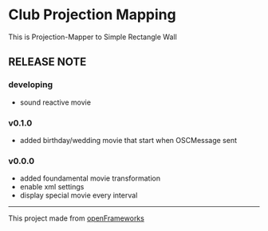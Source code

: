 Club Projection Mapping
==============================================
This is Projection-Mapper to Simple Rectangle Wall

RELEASE NOTE
----------------------------------------------
### developing
- sound reactive movie

### v0.1.0
- added birthday/wedding movie that start when OSCMessage sent

### v0.0.0
- added foundamental movie transformation
- enable xml settings
- display special movie every interval

* * *

This project made from [openFrameworks](http://openframeworks.cc)